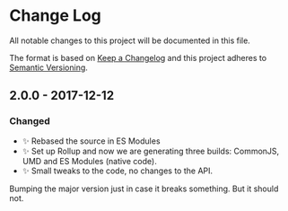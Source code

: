 # Change Log

All notable changes to this project will be documented in this file.

The format is based on [Keep a Changelog](http://keepachangelog.com/)
and this project adheres to [Semantic Versioning](http://semver.org/).

## 2.0.0 - 2017-12-12

### Changed

* ✨ Rebased the source in ES Modules
* ✨ Set up Rollup and now we are generating three builds: CommonJS, UMD and ES Modules (native code).
* ✨ Small tweaks to the code, no changes to the API.

Bumping the major version just in case it breaks something. But it should not.
